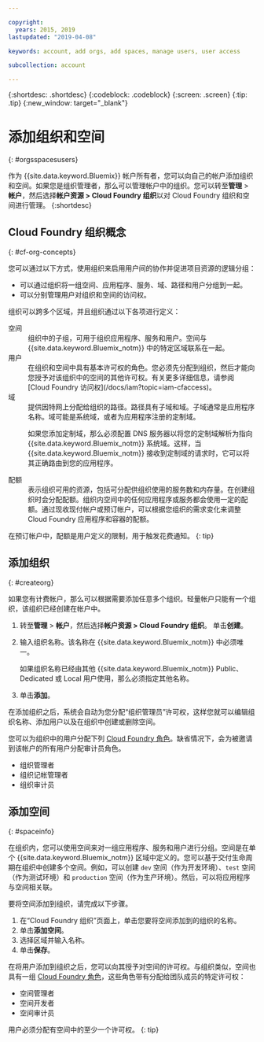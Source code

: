 ```yaml
---

copyright:
  years: 2015, 2019
lastupdated: "2019-04-08"

keywords: account, add orgs, add spaces, manage users, user access

subcollection: account

---
```


{:shortdesc: .shortdesc}
{:codeblock: .codeblock}
{:screen: .screen}
{:tip: .tip}
{:new_window: target="_blank"}

# 添加组织和空间
{: #orgsspacesusers}

作为 {{site.data.keyword.Bluemix}} 帐户所有者，您可以向自己的帐户添加组织和空间。如果您是组织管理者，那么可以管理帐户中的组织。您可以转至**管理** > **帐户**，然后选择**帐户资源 > Cloud Foundry 组织**以对 Cloud Foundry 组织和空间进行管理。
{:shortdesc}

## Cloud Foundry 组织概念
{: #cf-org-concepts}

您可以通过以下方式，使用组织来启用用户间的协作并促进项目资源的逻辑分组：

   * 可以通过组织将一组空间、应用程序、服务、域、路径和用户分组到一起。
   * 可以分别管理用户对组织和空间的访问权。

组织可以跨多个区域，并且组织通过以下各项进行定义：

<dl>
<dt>空间</dt>
<dd>组织中的子组，可用于组织应用程序、服务和用户。空间与 {{site.data.keyword.Bluemix_notm}} 中的特定区域联系在一起。</dd>
<dt>用户</dt>
<dd>在组织和空间中具有基本许可权的角色。您必须先分配到组织，然后才能向您授予对该组织中的空间的其他许可权。有关更多详细信息，请参阅 [Cloud Foundry 访问权](/docs/iam?topic=iam-cfaccess)。</dd>
<dt>域</dt>
<dd>提供因特网上分配给组织的路径。路径具有子域和域。子域通常是应用程序名称。域可能是系统域，或者为应用程序注册的定制域。<br/>
<p>如果您添加定制域，那么必须配置 DNS 服务器以将您的定制域解析为指向 {{site.data.keyword.Bluemix_notm}} 系统域。这样，当 {{site.data.keyword.Bluemix_notm}} 接收到定制域的请求时，它可以将其正确路由到您的应用程序。</p></dd>
<dt>配额</dt>
<dd>表示组织可用的资源，包括可分配供组织使用的服务数和内存量。在创建组织时会分配配额。组织内空间中的任何应用程序或服务都会使用一定的配额。通过现收现付帐户或预订帐户，可以根据您组织的需求变化来调整 Cloud Foundry 应用程序和容器的配额。</dd>
</dl>

在预订帐户中，配额是用户定义的限制，用于触发花费通知。
{: tip}

## 添加组织
{: #createorg}

如果您有计费帐户，那么可以根据需要添加任意多个组织。轻量帐户只能有一个组织，该组织已经创建在帐户中。

1. 转至**管理** > **帐户**，然后选择**帐户资源 > Cloud Foundry 组织**。
单击**创建**。
2. 输入组织名称。该名称在 {{site.data.keyword.Bluemix_notm}} 中必须唯一。

   如果组织名称已经由其他 {{site.data.keyword.Bluemix_notm}} Public、Dedicated 或 Local 用户使用，那么必须指定其他名称。
3. 单击**添加**。

在添加组织之后，系统会自动为您分配“组织管理员”许可权，这样您就可以编辑组织名称、添加用户以及在组织中创建或删除空间。

您可以为组织中的用户分配下列 [Cloud Foundry 角色](/docs/iam?topic=iam-cfaccess#cfroles)。缺省情况下，会为被邀请到该帐户的所有用户分配审计员角色。

   * 组织管理者
   * 组织记帐管理者
   * 组织审计员

## 添加空间
{: #spaceinfo}

在组织内，您可以使用空间来对一组应用程序、服务和用户进行分组。空间是在单个 {{site.data.keyword.Bluemix_notm}} 区域中定义的。您可以基于交付生命周期在组织中创建多个空间。例如，可以创建 `dev` 空间（作为开发环境）、`test` 空间（作为测试环境）和 `production` 空间（作为生产环境）。然后，可以将应用程序与空间相关联。

要将空间添加到组织，请完成以下步骤。

1. 在“Cloud Foundry 组织”页面上，单击您要将空间添加到的组织的名称。
2. 单击**添加空间**。
3. 选择区域并输入名称。
4. 单击**保存**。

在将用户添加到组织之后，您可以向其授予对空间的许可权。与组织类似，空间也具有一组 [Cloud Foundry 角色](/docs/iam?topic=iam-cfaccess#cfroles)，这些角色带有分配给团队成员的特定许可权：

  * 空间管理者
  * 空间开发者
  * 空间审计员

用户必须分配有空间中的至少一个许可权。
{: tip}
